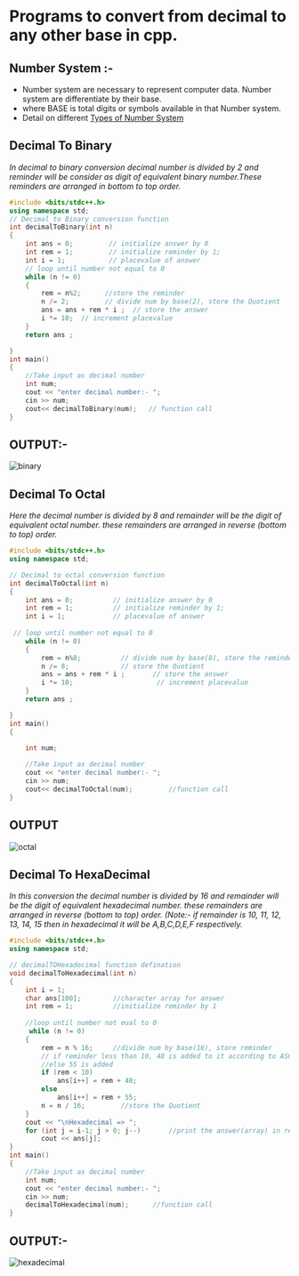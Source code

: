 # Programs to convert from decimal to any other base in cpp.
## Number System :- 
- Number system are necessary to represent computer data. Number system are differentiate by their base.
- where BASE is total digits or symbols available in that Number system.
- Detail on different [Types of Number System](../num_sys.md)
## Decimal To Binary 
*In decimal to binary conversion decimal number is divided by 2 and reminder will be consider as digit of equivalent binary number.These reminders are arranged in bottom to top order.*
```cpp
#include <bits/stdc++.h>
using namespace std;
// Decimal to Binary conversion function
int decimalToBinary(int n)
{
    int ans = 0;         // initialize answer by 0 
    int rem = 1;         // initialize reminder by 1;
    int i = 1;           // placevalue of answer
    // loop until number not equal to 0
    while (n != 0)
    {
        rem = n%2;      //store the reminder 
        n /= 2;         // divide num by base(2), store the Quotient
        ans = ans + rem * i ;  // store the answer 
        i *= 10;  // increment placevalue 
    }
    return ans ;

}
int main()
{
    //Take input as decimal number 
    int num;
    cout << "enter decimal number:- ";
    cin >> num;
    cout<< decimalToBinary(num);   // function call
}
```
## OUTPUT:- 
![binary](https://user-images.githubusercontent.com/70843941/138641632-58408401-95ef-40bd-9627-363fa94061c1.png)

## Decimal To Octal
*Here the decimal number is divided by 8 and remainder will be the digit of equivalent octal number. these remainders are arranged in reverse (bottom to top) order.*
```cpp
#include <bits/stdc++.h>
using namespace std;

// Decimal to octal conversion function
int decimalToOctal(int n)
{
    int ans = 0;          // initialize answer by 0 
    int rem = 1;          // initialize reminder by 1;
    int i = 1;            // placevalue of answer
    
 // loop until number not equal to 0
    while (n != 0)
    {
        rem = n%8;          // divide num by base(8), store the reminder 
        n /= 8;             // store the Quotient
        ans = ans + rem * i ;       // store the answer 
        i *= 10;                     // increment placevalue 
    }
    return ans ;

}
int main()
{

    int num;
  
    //Take input as decimal number 
    cout << "enter decimal number:- ";
    cin >> num;
    cout<< decimalToOctal(num);         //function call
}
```
## OUTPUT  
![octal](https://user-images.githubusercontent.com/70843941/138641591-c092f98d-1550-4a0f-bf86-759698948025.png)

## Decimal To HexaDecimal
*In this conversion the decimal number is divided by 16 and remainder will be the digit of equivalent hexadecimal number. these remainders are arranged in reverse (bottom to top) order.*
*(Note:- if remainder is 10, 11, 12, 13, 14, 15 then in hexadecimal it will be A,B,C,D,E,F respectively.*
```cpp
#include <bits/stdc++.h>
using namespace std;

// decimalTOHexadecimal function defination 
void decimalToHexadecimal(int n)
{
    int i = 1;
    char ans[100];        //character array for answer
    int rem = 1;          //initialize reminder by 1
    
    //loop until number not eual to 0
     while (n != 0)
    {
        rem = n % 16;     //divide num by base(16), store reminder
        // if reminder less than 10, 48 is added to it according to ASCII value
        //else 55 is added
        if (rem < 10)      
            ans[i++] = rem + 48;
        else
            ans[i++] = rem + 55;
        n = n / 16;         //store the Quotient
    }
    cout << "\nHexadecimal => ";
    for (int j = i-1; j > 0; j--)       //print the answer(array) in reverse order
        cout << ans[j];
}
int main()
{
    //Take input as decimal number 
    int num;
    cout << "enter decimal number:- ";
    cin >> num;
    decimalToHexadecimal(num);      //function call
}
```
## OUTPUT:- 
![hexadecimal](https://user-images.githubusercontent.com/70843941/138641536-6b176083-7daa-4d68-8c0b-f211d1ed4351.png)

